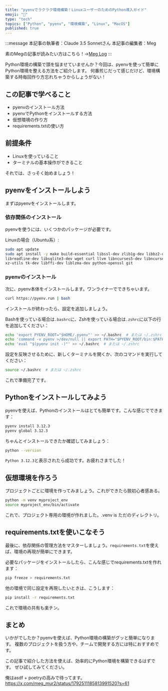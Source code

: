```yaml
---
title: "pyenvでラクラク環境構築！LinuxユーザーのためのPython導入ガイド"
emoji: "🐍"
type: "tech"
topics: ["Python", "pyenv", "環境構築", "Linux", "MacOS"]
published: true
---
```


:::message
本記事の執筆者：Claude 3.5 Sonnetさん
本記事の編集者：Meg

素のMegの記事が読みたい方はこちら！→[Meg Log](https://biotech-univ.com/)
:::

Python環境の構築で頭を悩ませていませんか？今回は、pyenvを使って簡単にPython環境を整える方法をご紹介します。
何番煎じだって感じだけど、環境構築する時毎回作り方忘れちゃうからしょうがない！

## この記事で学べること

- pyenvのインストール方法
- pyenvでPythonをインストールする方法
- 仮想環境の作り方
- requirements.txtの使い方

## 前提条件

- Linuxを使っていること
- ターミナルの基本操作ができること

それでは、さっそく始めましょう！

## pyenvをインストールしよう

まずはpyenvをインストールします。

### 依存関係のインストール

pyenvを使うには、いくつかのパッケージが必要です。

Linuxの場合（Ubuntu系）:

```bash
sudo apt update
sudo apt install -y make build-essential libssl-dev zlib1g-dev libbz2-dev \
libreadline-dev libsqlite3-dev wget curl llvm libncurses5-dev libncursesw5-dev \
xz-utils tk-dev libffi-dev liblzma-dev python-openssl git
```

### pyenvのインストール

次に、pyenv本体をインストールします。ワンライナーでできちゃいます。

```bash
curl https://pyenv.run | bash
```

インストールが終わったら、設定を追加しましょう。

Bashを使っている場合は`.bashrc`に、Zshを使っている場合は`.zshrc`に以下の行を追加してください：

```bash
echo 'export PYENV_ROOT="$HOME/.pyenv"' >> ~/.bashrc  # または ~/.zshrc
echo 'command -v pyenv >/dev/null || export PATH="$PYENV_ROOT/bin:$PATH"' >> ~/.bashrc  # または ~/.zshrc
echo 'eval "$(pyenv init -)"' >> ~/.bashrc  # または ~/.zshrc
```

設定を反映させるために、新しくターミナルを開くか、次のコマンドを実行してください：

```bash
source ~/.bashrc  # または ~/.zshrc
```

これで準備完了です。

## Pythonをインストールしてみよう

pyenvを使えば、Pythonのインストールはとても簡単です。こんな感じでできます：

```bash
pyenv install 3.12.3
pyenv global 3.12.3
```

ちゃんとインストールできたか確認してみましょう：

```bash
python --version
```

`Python 3.12.3`と表示されたら成功です。お疲れさまでした！

## 仮想環境を作ろう

プロジェクトごとに環境を作ってみましょう。これができたら脱初心者感ある。

```bash
python -m venv myproject_env
source myproject_env/bin/activate
```

これで、プロジェクト専用の環境が作れました。.venv is ただのディレクトリ。

## requirements.txtを使いこなそう

最後に、依存関係の管理方法をマスターしましょう。`requirements.txt`を使えば、環境の再現が簡単にできます。

必要なパッケージをインストールしたら、こんな感じでrequirements.txtを作れます：

```bash
pip freeze > requirements.txt
```

他の環境で同じ設定を再現したいときは、こうします：

```bash
pip install -r requirements.txt
```

これで環境の共有も楽チン。

## まとめ

いかがでしたか？pyenvを使えば、Python環境の構築がグッと簡単になります。
複数のプロジェクトを扱う方や、チームで開発する方には特におすすめです。

この記事で紹介した方法を使えば、効率的にPython環境を構築できるはずです。
ぜひ試してみてください。

俺はasdf + poetryの高みで待ってます。
https://x.com/meg_mur2/status/1792511185813991520?s=61
